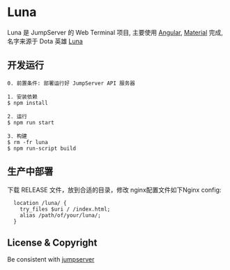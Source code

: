 # Luna

Luna 是 JumpServer 的 Web Terminal 项目,
主要使用 [Angular](https://angular.io/), [Material](https://material.angular.io/) 完成,
名字来源于 Dota 英雄 [Luna](https://www.dota2.com/hero/luna)

## 开发运行

```
0. 前置条件: 部署运行好 JumpServer API 服务器

1. 安装依赖
$ npm install

2. 运行
$ npm run start

3. 构建
$ rm -fr luna
$ npm run-script build
```

## 生产中部署

下载 RELEASE 文件，放到合适的目录，修改 nginx配置文件如下Nginx config:

```
  location /luna/ {
    try_files $uri / /index.html;
    alias /path/of/your/luna/;
  }
```

## License & Copyright

Be consistent with [jumpserver](https://github.com/jumpserver/jumpserver)
